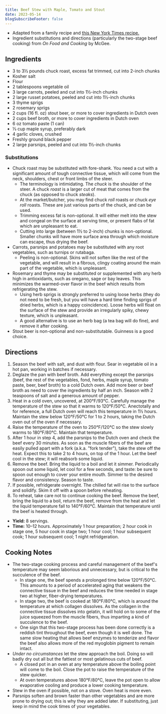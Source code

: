 ```yaml
---
title: Beef Stew with Maple, Tomato and Stout
date: 2023-05-14
blogSubscribeFooter: false
---
```


- Adapted from a family recipe and [this New York Times
  recipe.](https://cooking.nytimes.com/recipes/1019691-slow-cooker-beef-stew-with-maple-and-stout)
- Ingredient substitutions and directions (particularly the two-stage beef
  cooking) from *On Food and Cooking* by McGee.

## Ingredients

- 3 to 3½ pounds chuck roast, excess fat trimmed, cut into 2-inch chunks
- Kosher salt
- Flour
- 2 tablespoons vegetable oil
- 3 large carrots, peeled and cut into 1½-inch chunks
- 2 large russet potatoes, peeled and cut into 1½-inch chunks
- 3 thyme sprigs
- 2 rosemary sprigs
- 2 cups (16 fl. oz) stout beer, or more to cover ingredients in Dutch oven
- 2 cups beef broth, or more to cover ingredients in Dutch oven
- 6 oz tomato paste (1 can)
- ⅓ cup maple syrup, preferably dark
- 4 garlic cloves, crushed
- Freshly ground black pepper
- 2 large parsnips, peeled and cut into 1½-inch chunks

### Substitutions

- Chuck roast may be substituted with fore-shank. You need a cut with a
  significant amount of tough connective tissue, which will come from the neck,
  shoulders, chest or front limbs of the steer.
  - The terminology is intimidating. The *chuck* is the shoulder of the steer.
    A chuck *roast* is a larger cut of meat that comes from the chuck (as
    opposed to chuck *steaks*).
  - At the market/butcher, you may find chuck *roll* roasts or chuck *eye roll*
    roasts. These are just various parts of the chuck, and can be used.
  - Trimming excess fat is non-optional. It will either melt into the stew and
    congeal on the surface at serving time, or present flabs of fat which are
    unpleasant to eat.
  - Cutting into large (between 1½ to 2-inch) chunks is non-optional. Smaller
    chunks will have more surface area through which moisture can escape, thus
    drying the beef.
- Carrots, parsnips and potatoes may be substituted with any root vegetables,
  such as turnips or rutabaga.
  - Peeling is non-optional. Skins will not soften like the rest of the
    vegetable, and will result in a fibrous, clingy coating around the main
    part of the vegetable, which is unpleasant.
- Rosemary and thyme may be substituted or supplemented with any herb high in
  antioxidants, such as oregano, sage or bay leaves. This minimizes the
  warmed-over flavor in the beef which results from refrigerating the stew.
  - Using herb sprigs is strongly preferred to using loose herbs (they do not
    need to be fresh, but you will have a hard time finding sprigs of dried
    herbs, which is a happy coincidence). Loose herbs will float on the surface
    of the stew and provide an irregularly spiky, chewy texture, which is
    unpleasant.
  - A good alternative is to use an herb bag (a tea bag will do fine), and
    remove it after cooking.
- Stout beer is non-optional and non-substitutable. Guinness is a good choice.

## Directions

1. Season the beef with salt, and dust with flour. Sear in vegetable oil in a
   hot pan, working in batches if necessary.
2. Deglaze the pan with beef broth. Add everything except the parsnips (beef,
   the rest of the vegetables, fond, herbs, maple syrup, tomato paste, beer,
   beef broth) to a cold Dutch oven. Add more beer or beef broth as need to
   cover the ingredients by half an inch. Season with 2 teaspoons of salt and a
   generous amount of pepper.
3. Heat in a cold oven, uncovered, at 200°F/93°C. Carefully manage the
   temperature of the stew so that it warms to 120°F/50°C. Anectotally and for
   reference, a full Dutch oven will reach this temperature in 1½ hours.
   Maintain the stew below 120°F/50°C for 1 to 2 hours, taking the Dutch oven
   out of the oven if necessary.
4. Raise the temperature of the oven to 250°F/120°C so the stew slowly warms to
   180°F/80°C. Maintain that temperature.
6. After 1 hour in step 4, add the parsnips to the Dutch oven and check the
   beef every 30 minutes. As soon as the muscle fibers of the beef are easily
   pulled apart with a fork (a.k.a. "fork tender"), take the stew off the heat.
   Expect this to take 2 to 4 hours, on top of the 1 hour. Let the beef cool in
   the stew; it will reabsorb some liquid.
7. Remove the beef. Bring the liquid to a boil and let it simmer. Periodically
   spoon out some liquid, let cool for a few seconds, and taste: be sure to
   spoon out enough to cover your entire mouth. Simmer to the desired flavor
   and consistency. Season to taste.
8. If possible, refridgerate overnight. The chilled fat will rise to the
   surface and solidify. Skim it off with a spoon before reheating.
9. To reheat, take care not to continue cooking the beef. Remove the beef,
   bring the liquid to a boil, return the beef, remove from the heat and let
   the liquid temperature fall to 140°F/60°C. Maintain that temperature until
   the beef is heated through.

- **Yield:** 8 servings.
- **Time:** 10–12 hours. Approximately 1 hour preparation; 2 hour cook in
  stage one, 5 hour cook in stage two; 1 hour cool; 1 hour subsequent cook; 1
  hour subsequent cool; 1 night refridgeration.

## Cooking Notes

- The two-stage cooking process and careful management of the beef's
  temperature may seem laborious and unnecessary, but is critical to the
  succulence of the beef.
  - In stage one, the beef spends a prolonged time below 120°F/50°C. This
    amounts to a period of accelerated aging that weakens the connective tissue
    in the beef and reduces the time needed in stage two at higher,
    fiber-drying temperatures.
  - In stage two, the beef is cooked at 180°F/80°C, which is around the
    temperature at which collagen dissolves. As the collagen in the connective
    tissue dissolves into gelatin, it will hold on to some of the juice
    squeezed from the muscle fibers, thus imparting a kind of succulence to the
    beef.
  - One sign that this two-stage process has been done correctly is a reddish
    tint throughout the beef, even though it is well done. The same slow
    heating that allows beef enzymes to tenderize and flavor the beef also
    allows more of the red myoglobin pigment to remain intact.
- *Under no circumstances* let the stew approach the boil. Doing so will badly
  dry out all but the fattiest or most gelatinous cuts of beef.
  - A closed pot in an oven at any temperature above the boiling point will
    come to the boil. Close the pot to raise the temperature of the stew
    quicker.
  - At oven temperatures above 180°F/80°C, leave the pot open to allow
    evaporative cooling and produce a lower cooking temperature.
- Stew in the oven if possible, not on a stove. Oven heat is more even.
- Parsnips soften and brown faster than other vegetables and are more prone to
  drying out; this is why they are added later. If substituting, just keep in
  mind the cook times of your vegetables.
